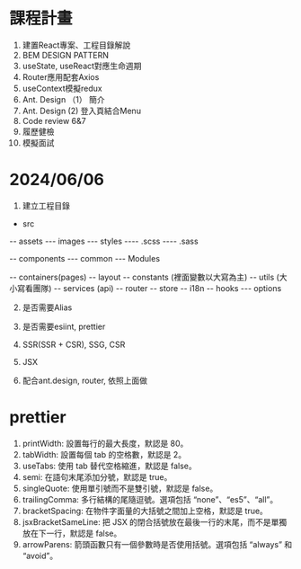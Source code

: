 # 課程計畫
1. 建置React專案、工程目錄解說
2. BEM DESIGN PATTERN
3. useState, useReact對應生命週期
4. Router應用配套Axios
5. useContext模擬redux
6. Ant. Design （1） 簡介
7. Ant. Design (2) 登入頁結合Menu
8. Code review 6&7
9. 履歷健檢
10. 模擬面試


# 2024/06/06
1. 建立工程目錄

- src

-- assets
--- images
--- styles
---- .scss
---- .sass

-- components
--- common
--- Modules

-- containers(pages)
-- layout
-- constants (裡面變數以大寫為主)
-- utils (大小寫看團隊)
-- services (api)
-- router
-- store
-- i18n
-- hooks
--- options

2. 是否需要Alias
3. 是否需要esiint, prettier
4. SSR(SSR + CSR), SSG, CSR
5. JSX

6. 配合ant.design, router, 依照上面做



# prettier
1.	printWidth: 設置每行的最大長度，默認是 80。
2.	tabWidth: 設置每個 tab 的空格數，默認是 2。
3.	useTabs: 使用 tab 替代空格縮進，默認是 false。
4.	semi: 在語句末尾添加分號，默認是 true。
5.	singleQuote: 使用單引號而不是雙引號，默認是 false。
6.	trailingComma: 多行結構的尾隨逗號。選項包括 “none”、“es5”、“all”。
7.	bracketSpacing: 在物件字面量的大括號之間加上空格，默認是 true。
8.	jsxBracketSameLine: 把 JSX 的閉合括號放在最後一行的末尾，而不是單獨放在下一行，默認是 false。
9.	arrowParens: 箭頭函數只有一個參數時是否使用括號。選項包括 “always” 和 “avoid”。